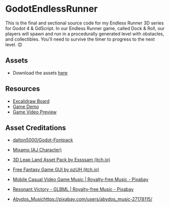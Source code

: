 # GodotEndlessRunner
This is the final and sectional source code for my Endless Runner 3D series for Godot 4 & GdScript. In our Endless Runner game, called Dock & Roll, our players will spawn and run in a procedurally generated level with obstacles, and collectibles. You'll need to survive the timer to progress to the next level. 😊

## Assets
- Download the assets [here](https://drive.google.com/file/d/1zL1jOZCGRj7rZQLHKNH4A7b7OL2MbZS-/view?usp=sharing)

## Resources
- [Excalidraw Board](https://excalidraw.com/#json=FmelkvUrxpi2UEFRicl3x,OKdI1mQ4ByyAVJS6ev4KoQ)
- [Game Demo](https://christinec-dev.itch.io/dockroll-demo)
- [Game Video Preview](https://youtu.be/XjDppUYTOuM)

## Asset Creditations
- [dalton5000/Godot-Fontpack](https://github.com/dalton5000/Godot-Fontpack)
- [Mixamo (AJ Character)](https://www.mixamo.com/#/)
- [3D Leap Land Asset Pack by Essssam (itch.io)](https://essssam.itch.io/3d-leap-land)
- [Free Fantasy Game GUI by pzUH (itch.io)](https://pixabay.com/music/upbeat-mobile-casual-video-game-music-158301/)

- [Mobile Casual Video Game Music | Royalty-free Music - Pixabay](https://pixabay.com/music/upbeat-resonant-victory-glbml-22044/)
- [Resonant Victory - GLBML | Royalty-free Music - Pixabay](https://pixabay.com/music/upbeat-resonant-victory-glbml-22044/)
- [Abydos_Music](https://pixabay.com/users/abydos_music-27178115/)https://pixabay.com/users/abydos_music-27178115/
